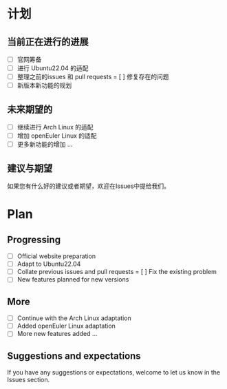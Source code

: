 # 计划
## 当前正在进行的进展

- [ ] 官网筹备
- [ ] 进行 Ubuntu22.04 的适配
- [ ] 整理之前的issues 和 pull requests
= [ ] 修复存在的问题
- [ ] 新版本新功能的规划

## 未来期望的
- [ ] 继续进行 Arch Linux 的适配
- [ ] 增加 openEuler Linux 的适配
- [ ] 更多新功能的增加
...

## 建议与期望
如果您有什么好的建议或者期望，欢迎在Issues中提给我们。

# Plan
## Progressing
- [ ] Official website preparation
- [ ] Adapt to Ubuntu22.04
- [ ] Collate previous issues and pull requests
= [ ] Fix the existing problem
- [ ] New features planned for new versions

## More
- [ ] Continue with the Arch Linux adaptation
- [ ] Added openEuler Linux adaptation
- [ ] More new features added
...

## Suggestions and expectations
If you have any suggestions or expectations, welcome to let us know in the Issues section.
 
